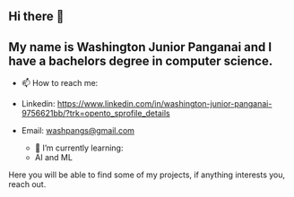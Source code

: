 ## Hi there 👋



## My name is Washington Junior Panganai and I have a bachelors degree in computer science.

- 📫 How to reach me:
- Linkedin: https://www.linkedin.com/in/washington-junior-panganai-9756621bb/?trk=opento_sprofile_details
- Email: washpangs@gmail.com

  - 🌱 I’m currently learning:
  - AI and ML

Here you will be able to find some of my projects, if anything interests you, reach out.
  <!--
**washingtonpanganai/washingtonpanganai** is a ✨ _special_ ✨ repository because its `README.md` (this file) appears on your GitHub profile.

Here are some ideas to get you started:

- 🔭 I’m currently working on ...
- 🌱 I’m currently learning ...
- 👯 I’m looking to collaborate on ...
- 🤔 I’m looking for help with ...
- 💬 Ask me about ...
- 📫 How to reach me: ...
- 😄 Pronouns: ...
- ⚡ Fun fact: ...
-->
